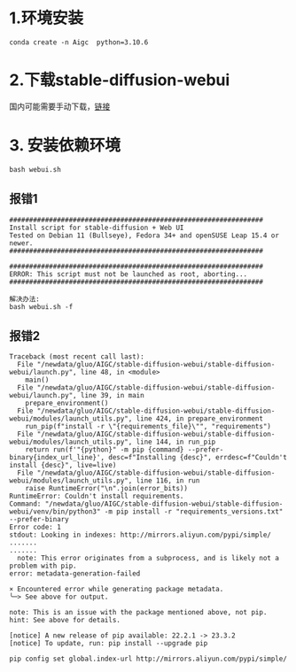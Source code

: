 # 1.环境安装
```
conda create -n Aigc  python=3.10.6 
```
# 2.下载stable-diffusion-webui
国内可能需要手动下载，[链接](https://github.com/AUTOMATIC1111/stable-diffusion-webui.git)
# 3. 安装依赖环境
```bash webui.sh```
## 报错1
```
################################################################
Install script for stable-diffusion + Web UI
Tested on Debian 11 (Bullseye), Fedora 34+ and openSUSE Leap 15.4 or newer.
################################################################

################################################################
ERROR: This script must not be launched as root, aborting...
################################################################
```
```
解决办法:
bash webui.sh -f   
```
## 报错2

```
Traceback (most recent call last):
  File "/newdata/gluo/AIGC/stable-diffusion-webui/stable-diffusion-webui/launch.py", line 48, in <module>
    main()
  File "/newdata/gluo/AIGC/stable-diffusion-webui/stable-diffusion-webui/launch.py", line 39, in main
    prepare_environment()
  File "/newdata/gluo/AIGC/stable-diffusion-webui/stable-diffusion-webui/modules/launch_utils.py", line 424, in prepare_environment
    run_pip(f"install -r \"{requirements_file}\"", "requirements")
  File "/newdata/gluo/AIGC/stable-diffusion-webui/stable-diffusion-webui/modules/launch_utils.py", line 144, in run_pip
    return run(f'"{python}" -m pip {command} --prefer-binary{index_url_line}', desc=f"Installing {desc}", errdesc=f"Couldn't install {desc}", live=live)
  File "/newdata/gluo/AIGC/stable-diffusion-webui/stable-diffusion-webui/modules/launch_utils.py", line 116, in run
    raise RuntimeError("\n".join(error_bits))
RuntimeError: Couldn't install requirements.
Command: "/newdata/gluo/AIGC/stable-diffusion-webui/stable-diffusion-webui/venv/bin/python3" -m pip install -r "requirements_versions.txt" --prefer-binary
Error code: 1
stdout: Looking in indexes: http://mirrors.aliyun.com/pypi/simple/
.......
.......
  note: This error originates from a subprocess, and is likely not a problem with pip.
error: metadata-generation-failed

× Encountered error while generating package metadata.
╰─> See above for output.

note: This is an issue with the package mentioned above, not pip.
hint: See above for details.

[notice] A new release of pip available: 22.2.1 -> 23.3.2
[notice] To update, run: pip install --upgrade pip
```
```
pip config set global.index-url http://mirrors.aliyun.com/pypi/simple/ 
```
